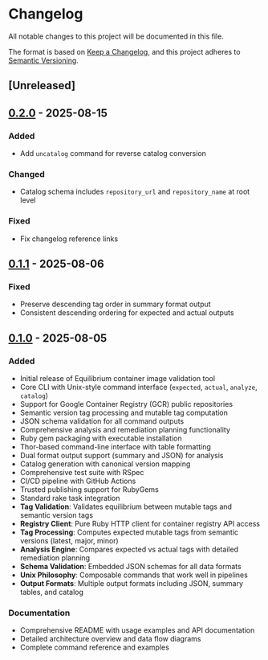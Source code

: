 # Changelog

All notable changes to this project will be documented in this file.

The format is based on [Keep a Changelog](https://keepachangelog.com/en/1.0.0/),
and this project adheres to [Semantic Versioning](https://semver.org/spec/v2.0.0.html).

## [Unreleased]

## [0.2.0] - 2025-08-15

### Added
- Add `uncatalog` command for reverse catalog conversion

### Changed
- Catalog schema includes `repository_url` and `repository_name` at root level

### Fixed
- Fix changelog reference links

## [0.1.1] - 2025-08-06

### Fixed
- Preserve descending tag order in summary format output
- Consistent descending ordering for expected and actual outputs

## [0.1.0] - 2025-08-05

### Added
- Initial release of Equilibrium container image validation tool
- Core CLI with Unix-style command interface (`expected`, `actual`, `analyze`, `catalog`)
- Support for Google Container Registry (GCR) public repositories
- Semantic version tag processing and mutable tag computation
- JSON schema validation for all command outputs
- Comprehensive analysis and remediation planning functionality
- Ruby gem packaging with executable installation
- Thor-based command-line interface with table formatting
- Dual format output support (summary and JSON) for analysis
- Catalog generation with canonical version mapping
- Comprehensive test suite with RSpec
- CI/CD pipeline with GitHub Actions
- Trusted publishing support for RubyGems
- Standard rake task integration
- **Tag Validation**: Validates equilibrium between mutable tags and semantic version tags
- **Registry Client**: Pure Ruby HTTP client for container registry API access
- **Tag Processing**: Computes expected mutable tags from semantic versions (latest, major, minor)
- **Analysis Engine**: Compares expected vs actual tags with detailed remediation planning
- **Schema Validation**: Embedded JSON schemas for all data formats
- **Unix Philosophy**: Composable commands that work well in pipelines
- **Output Formats**: Multiple output formats including JSON, summary tables, and catalog

### Documentation
- Comprehensive README with usage examples and API documentation
- Detailed architecture overview and data flow diagrams
- Complete command reference and examples

[0.2.0]: https://github.com/TonyCTHsu/equilibrium/releases/tag/v0.2.0
[0.1.1]: https://github.com/TonyCTHsu/equilibrium/releases/tag/v0.1.1
[0.1.0]: https://github.com/TonyCTHsu/equilibrium/releases/tag/v0.1.0
